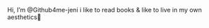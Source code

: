  Hi, I’m @Github4me-jeni
 i like to read books  &
like to live in my own aesthetics🎀


<!---
Github4me-jeni/Github4me-jeni is a ✨ special ✨ repository because its `README.md` (this file) appears on your GitHub profile.
You can click the Preview link to take a look at your changes.
--->
